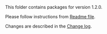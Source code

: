 This folder contains packages for version 1.2.0.

Please follow instructions from [Readme file](../../Packlink/PacklinkPro/README.md).

Changes are described in the [Change log](../../CHANGELOG.md).
